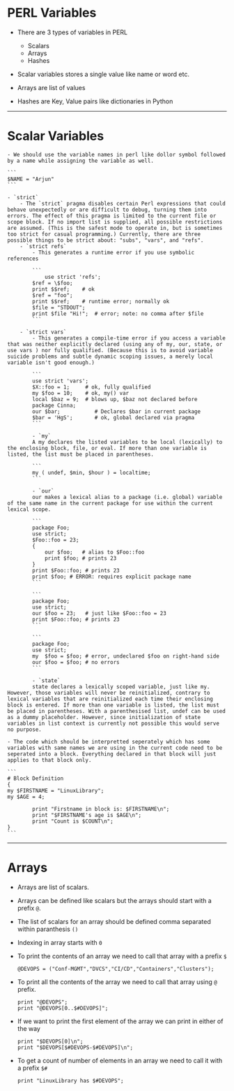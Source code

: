 # PERL Variables

- There are 3 types of variables in PERL
	- Scalars
	- Arrays
	- Hashes

- Scalar variables stores a single value like name or word etc.
- Arrays are list of values
- Hashes are Key, Value pairs like dictionaries in Python
---

# Scalar Variables
	- We should use the variable names in perl like dollor symbol followed by a name while assigning the variable as well.
	
	```
	$NAME = "Arjun"
	```

	- `strict`
		- The `strict` pragma disables certain Perl expressions that could behave unexpectedly or are difficult to debug, turning them into errors. The effect of this pragma is limited to the current file or scope block. If no import list is supplied, all possible restrictions are assumed. (This is the safest mode to operate in, but is sometimes too strict for casual programming.) Currently, there are three possible things to be strict about: "subs", "vars", and "refs".
		- `strict refs`
			- This generates a runtime error if you use symbolic references

			```
		    	use strict 'refs';
			$ref = \$foo;
			print $$ref;	# ok
			$ref = "foo";
			print $$ref;	# runtime error; normally ok
			$file = "STDOUT";
			print $file "Hi!";	# error; note: no comma after $file
			```

		- `strict vars`
			- This generates a compile-time error if you access a variable that was neither explicitly declared (using any of my, our, state, or use vars ) nor fully qualified. (Because this is to avoid variable suicide problems and subtle dynamic scoping issues, a merely local variable isn't good enough.)

			```
			use strict 'vars';
			$X::foo = 1;	 # ok, fully qualified
			my $foo = 10;	 # ok, my() var
			local $baz = 9;	 # blows up, $baz not declared before
			package Cinna;
			our $bar;			# Declares $bar in current package
			$bar = 'HgS';		# ok, global declared via pragma
			```

			- `my`
			A my declares the listed variables to be local (lexically) to the enclosing block, file, or eval. If more than one variable is listed, the list must be placed in parentheses.

			```
			my ( undef, $min, $hour ) = localtime;
			```

			- `our`
			our makes a lexical alias to a package (i.e. global) variable of the same name in the current package for use within the current lexical scope.

			```
			package Foo;
			use strict;
			$Foo::foo = 23;
			{
				our $foo;   # alias to $Foo::foo
				print $foo; # prints 23
			}
			print $Foo::foo; # prints 23
			print $foo; # ERROR: requires explicit package name
			```

			```
			package Foo;
			use strict;
			our $foo = 23;   # just like $Foo::foo = 23
			print $Foo::foo; # prints 23
			```

			```
			package Foo;
			use strict;
			my  $foo = $foo; # error, undeclared $foo on right-hand side
			our $foo = $foo; # no errors
			```

			- `state`
			state declares a lexically scoped variable, just like my. However, those variables will never be reinitialized, contrary to lexical variables that are reinitialized each time their enclosing block is entered. If more than one variable is listed, the list must be placed in parentheses. With a parenthesised list, undef can be used as a dummy placeholder. However, since initialization of state variables in list context is currently not possible this would serve no purpose.

	- The code which should be interpretted seperately which has some variables with same names we are using in the current code need to be seperated into a block. Everything declared in that block will just applies to that block only. 

	```
	# Block Definition
	{
	my $FIRSTNAME = "LinuxLibrary";
	my $AGE = 4;
	
	        print "Firstname in block is: $FIRSTNAME\n";
	        print "$FIRSTNAME's age is $AGE\n";
        	print "Count is $COUNT\n";
	}
	```
---

# Arrays

- Arrays are list of scalars.
- Arrays can be defined like scalars but the arrays should start with a prefix `@`.
- The list of scalars for an array should be defined comma separated within paranthesis `()`
- Indexing in array starts with `0`
- To print the contents of an array we need to call that array with a prefix `$`

	```
	@DEVOPS = ("Conf-MGMT","DVCS","CI/CD","Containers","Clusters");
	```

- To print all the contents of the array we need to call that array using `@` prefix.

	```
	print "@DEVOPS";
	print "@DEVOPS[0..$#DEVOPS]";
	```

- If we want to print the first element of the array we can print in either of the way
	
	```
	print "$DEVOPS[0]\n";
	print "$DEVOPS[$#DEVOPS-$#DEVOPS]\n";
	```

- To get a count of number of elements in an array we need to call it with a prefix `$#`

	```
	print "LinuxLibrary has $#DEVOPS";
